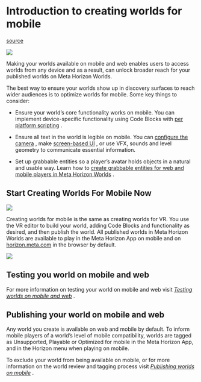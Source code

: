 # Introduction to creating worlds for mobile

[source](https://developers.meta.com/horizon-worlds/learn/documentation/create-for-web-and-mobile/introduction-to-creating-worlds-for-mobile)

![](https://scontent.flba1-1.fna.fbcdn.net/v/t39.2365-6/461801121_558937499977539_1061214547025883489_n.png?_nc_cat=107&ccb=1-7&_nc_sid=e280be&_nc_ohc=0FaNSV5XqPkQ7kNvwGHctqa&_nc_oc=AdkPwtEPCYUl8HJ1VkxB25NUCtIdKXHJx16osbbPYoOvYP94NS-0lt7ZtCfhea7jnxU&_nc_zt=14&_nc_ht=scontent.flba1-1.fna&_nc_gid=VRiTGIUTPJqTOdkXKg96zg&oh=00_AfQn0zd_SoccCq1aiW3R6ZzA7kCCKyImCrhSqsvAIdHs9A&oe=689BA458)

Making your worlds available on mobile and web enables users to access worlds from any device and as a result, can unlock broader reach for your published worlds on Meta Horizon Worlds.

The best way to ensure your worlds show up in discovery surfaces to reach wider audiences is to optimize worlds for mobile. Some key things to consider:

*   Ensure your world’s core functionality works on mobile. You can implement device-specific functionality using Code Blocks with [per platform scripting](/horizon-worlds/learn/documentation/create-for-web-and-mobile/codeblocks-for-mobile/per-platform-scripting) .

*   Ensure all text in the world is legible on mobile. You can [configure the camera](/horizon-worlds/learn/documentation/create-for-web-and-mobile/tools-for-creating-worlds-for-mobile/player-camera) , make [screen-based UI](/horizon-worlds/learn/documentation/create-for-web-and-mobile/tools-for-creating-worlds-for-mobile/screen-based-ui) , or use VFX, sounds and level geometry to communicate essential information.

*   Set up grabbable entities so a player’s avatar holds objects in a natural and usable way. Learn how to [create grabbable entities for web and mobile players in Meta Horizon Worlds](/horizon-worlds/learn/documentation/create-for-web-and-mobile/grabbable-entities/create-grabbable-entities) .

## Start Creating Worlds For Mobile Now

![](https://scontent.flba1-1.fna.fbcdn.net/v/t39.2365-6/461761548_558937529977536_4556575922919264157_n.png?_nc_cat=108&ccb=1-7&_nc_sid=e280be&_nc_ohc=Foasj-ejC6UQ7kNvwHr7riN&_nc_oc=AdkYHRStR2w4_AmcXAbUG-JDmJlbsbf5iLrXSKsFQDRcsmV7IAXV_UJzxahzswGZ2QM&_nc_zt=14&_nc_ht=scontent.flba1-1.fna&_nc_gid=VRiTGIUTPJqTOdkXKg96zg&oh=00_AfR6zQsuxlbTvQfKEK7LnlTuwYkPuo5KLyPV4N0NljEEZg&oe=689BB12F)

Creating worlds for mobile is the same as creating worlds for VR. You use the VR editor to build your world, adding Code Blocks and functionality as desired, and then publish the world. All published worlds in Meta Horizon Worlds are available to play in the Meta Horizon App on mobile and on [horizon.meta.com](https://horizon.meta.com/) in the browser by default.

![](https://scontent.flba1-1.fna.fbcdn.net/v/t39.2365-6/460553022_547780904426532_3533426530060538066_n.png?_nc_cat=108&ccb=1-7&_nc_sid=e280be&_nc_ohc=qGJ2U96y-E8Q7kNvwF1zncw&_nc_oc=AdmgWF2b78170rDN0xm7OEToMBJNcyDd3fbCrUEbYH3SvLJW3tm-mYvH8RAvdygtJvU&_nc_zt=14&_nc_ht=scontent.flba1-1.fna&_nc_gid=VRiTGIUTPJqTOdkXKg96zg&oh=00_AfQuojTyd95gWSRGGiQh22GFO0wZzkCF2w0qEAdBmCe5Lw&oe=689BB20F)

## Testing you world on mobile and web

For more information on testing your world on mobile and web visit [*Testing worlds on mobile and web*](/horizon-worlds/learn/documentation/create-for-web-and-mobile/how-to-test-on-web-and-mobile) .

## Publishing your world on mobile and web

Any world you create is available on web and mobile by default. To inform mobile players of a world’s level of mobile compatibility, worlds are tagged as Unsupported, Playable or Optimized for mobile in the Meta Horizon App, and in the Horizon menu when playing on mobile.

To exclude your world from being available on mobile, or for more information on the world review and tagging process visit [*Publishing worlds on mobile*](/horizon-worlds/learn/documentation/create-for-web-and-mobile/publishing-worlds-on-mobile) .

 

 

 

 

 

 

 

 

 

 

 

 

 

 

 

 

 

 

 

 

 

 

 

 

 

 

 

 

 

 

 

 

 

 

 

 

 

 

 

 

 

 

 

 

 

 

 

 

 